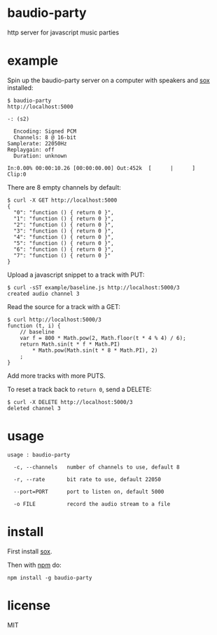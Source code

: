 # baudio-party

http server for javascript music parties

# example

Spin up the baudio-party server on a computer with speakers and
[sox](http://sox.sourceforge.net/) installed:

```
$ baudio-party
http://localhost:5000

-: (s2)

  Encoding: Signed PCM    
  Channels: 8 @ 16-bit   
Samplerate: 22050Hz      
Replaygain: off         
  Duration: unknown      

In:0.00% 00:00:10.26 [00:00:00.00] Out:452k  [      |      ]        Clip:0  
```

There are 8 empty channels by default:

```
$ curl -X GET http://localhost:5000
{
  "0": "function () { return 0 }",
  "1": "function () { return 0 }",
  "2": "function () { return 0 }",
  "3": "function () { return 0 }",
  "4": "function () { return 0 }",
  "5": "function () { return 0 }",
  "6": "function () { return 0 }",
  "7": "function () { return 0 }"
}
```

Upload a javascript snippet to a track with PUT:

```
$ curl -sST example/baseline.js http://localhost:5000/3
created audio channel 3
```

Read the source for a track with a GET:

```
$ curl http://localhost:5000/3
function (t, i) {
    // baseline
    var f = 800 * Math.pow(2, Math.floor(t * 4 % 4) / 6);
    return Math.sin(t * f * Math.PI)
        * Math.pow(Math.sin(t * 8 * Math.PI), 2)
    ;
}
```

Add more tracks with more PUTS.

To reset a track back to `return 0`, send a DELETE:

```
$ curl -X DELETE http://localhost:5000/3
deleted channel 3
```

# usage

```
usage : baudio-party

  -c, --channels   number of channels to use, default 8
  
  -r, --rate       bit rate to use, default 22050
  
  --port=PORT      port to listen on, default 5000
  
  -o FILE          record the audio stream to a file
```

# install

First install [sox](http://sox.sourceforge.net/).

Then with [npm](https://npmjs.org) do:

```
npm install -g baudio-party
```

# license

MIT
